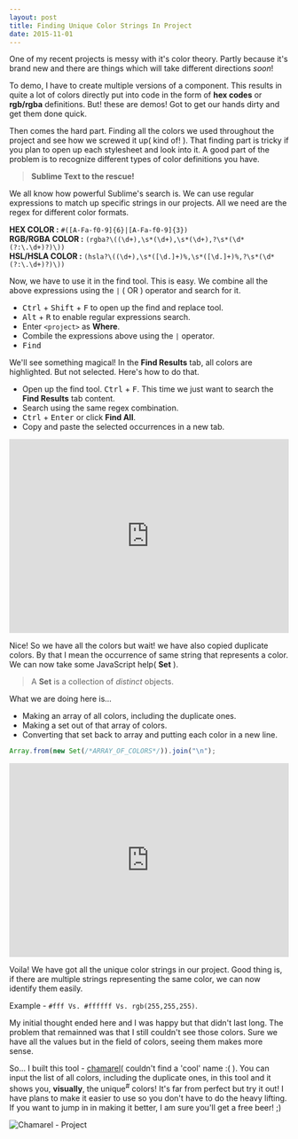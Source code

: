 ```yaml
---
layout: post
title: Finding Unique Color Strings In Project
date: 2015-11-01
---
```


One of my recent projects is messy with it's color theory. Partly because it's brand new and there are things which will take different directions _soon_!

To demo, I have to create multiple versions of a component. This results in quite a lot of colors directly put into code in the form of **hex codes** or **rgb/rgba** definitions. But! these are demos! Got to get our hands dirty and get them done quick.

Then comes the hard part. Finding all the colors we used throughout the project and see how we screwed it up( kind of! ). That finding part is tricky if you plan to open up each stylesheet and look into it. A good part of the problem is to recognize different types of color definitions you have.

> **Sublime Text to the rescue!**

We all know how powerful Sublime's search is. We can use regular expressions to match up specific strings in our projects. All we need are the regex for different color formats.

**HEX COLOR :** `#([A-Fa-f0-9]{6}|[A-Fa-f0-9]{3})`  
**RGB/RGBA COLOR :** `(rgba?\((\d+),\s*(\d+),\s*(\d+),?\s*(\d*(?:\.\d+)?)\))`  
**HSL/HSLA COLOR :** `(hsla?\((\d+),\s*([\d.]+)%,\s*([\d.]+)%,?\s*(\d*(?:\.\d+)?)\))`

Now, we have to use it in the find tool. This is easy. We combine all the above expressions using the `|` ( OR ) operator and search for it.

- <kbd>Ctrl</kbd> + <kbd>Shift</kbd> + <kbd>F</kbd> to open up the find and replace tool.
- <kbd>Alt</kbd> + <kbd>R</kbd> to enable regular expressions search.
- Enter `<project>` as **Where**.
- Combile the expressions above using the `|` operator.
- <kbd>Find</kbd>

We'll see something magical! In the **Find Results** tab, all colors are highlighted. But not selected. Here's how to do that.

- Open up the find tool. <kbd>Ctrl</kbd> + <kbd>F</kbd>. This time we just want to search the **Find Results** tab content.
- Search using the same regex combination.
- <kbd>Ctrl</kbd> + <kbd>Enter</kbd> or click **Find All**.
- Copy and paste the selected occurrences in a new tab.

<iframe style="width:100%; height:350px" src="https://www.youtube.com/embed/9ZpdpmWjZck" frameborder="0" allowfullscreen></iframe>

Nice! So we have all the colors but wait! we have also copied duplicate colors. By that I mean the occurrence of same string that represents a color. We can now take some JavaScript help( **Set** ).

> A **Set** is a collection of _distinct_ objects.

What we are doing here is...

- Making an array of all colors, including the duplicate ones.
- Making a set out of that array of colors.
- Converting that set back to array and putting each color in a new line.

```javascript
Array.from(new Set(/*ARRAY_OF_COLORS*/)).join("\n");
```

<iframe style="width:100%; height:350px" src="https://www.youtube.com/embed/ERx2J3lfHlw" frameborder="0" allowfullscreen></iframe>

Voila! We have got all the unique color strings in our project. Good thing is, if there are multiple strings representing the same color, we can now identify them easily.

Example - `#fff Vs. #ffffff Vs. rgb(255,255,255)`.

My initial thought ended here and I was happy but that didn't last long. The problem that remainned was that I still couldn't see those colors. Sure we have all the values but in the field of colors, seeing them makes more sense.

So... I built this tool - [chamarel](http://praveenpuglia.com/chamarel)( couldn't find a 'cool' name :( ). You can input the list of all colors, including the duplicate ones, in this tool and it shows you, **visually**, the unique<sup>#</sup> colors! It's far from perfect but try it out! I have plans to make it easier to use so you don't have to do the heavy lifting. If you want to jump in in making it better, I am sure you'll get a free beer! ;)

![Chamarel - Project](../assets/images/2015/11/show-me-my-colors.avif)
